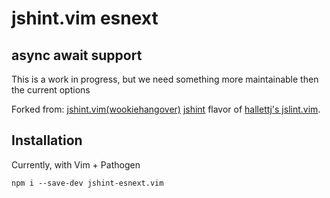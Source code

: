 # jshint.vim esnext

**async await support**
----------------------

This is a work in progress, but we need something more maintainable then the current options

Forked from:
[jshint.vim(wookiehangover)](https://github.com/wookiehangover/jshint.vim)
[jshint](https://github.com/jshint/jshint) flavor of [hallettj's
jslint.vim](https://github.com/hallettj/jslint.vim).

## Installation

Currently, with Vim + Pathogen

```
npm i --save-dev jshint-esnext.vim
```
